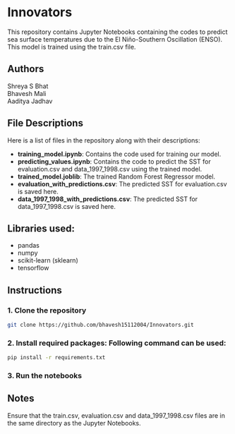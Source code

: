 # Innovators
This repository contains Jupyter Notebooks containing the codes to predict sea surface temperatures due to the El Niño-Southern Oscillation (ENSO). This model is trained using the train.csv file.
## Authors
Shreya S Bhat </br>
Bhavesh Mali </br>
Aaditya Jadhav </br>
## File Descriptions
Here is a list of files in the repository along with their descriptions:
- **training_model.ipynb**: Contains the code used for training our model. </br>
- **predicting_values.ipynb**: Contains the code to predict the SST for evaluation.csv and data_1997_1998.csv using the trained model. </br>
- **trained_model.joblib**: The trained Random Forest Regressor model. </br>
- **evaluation_with_predictions.csv**: The predicted SST for evaluation.csv is saved here. </br>
- **data_1997_1998_with_predictions.csv**: The predicted SST for data_1997_1998.csv is saved here. </br>
## Libraries used:
- pandas </br>
- numpy </br>
- scikit-learn (sklearn) </br>
- tensorflow </br>
## Instructions
### 1. Clone the repository
```bash
git clone https://github.com/bhavesh15112004/Innovators.git
```
### 2. Install required packages: Following command can be used:
```bash
pip install -r requirements.txt
```
### 3. Run the notebooks
## Notes
Ensure that the train.csv, evaluation.csv and data_1997_1998.csv files are in the same directory as the Jupyter Notebooks. 
